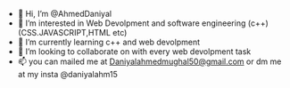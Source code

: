 - 👋 Hi, I’m @AhmedDaniyal
- 👀 I’m interested in Web Devolpment and software engineering (c++) (CSS.JAVASCRIPT,HTML etc)
- 🌱 I’m currently learning c++ and web devolpment
- 💞️ I’m looking to collaborate on with every web devolpment task
- 📫 you can mailed me at Daniyalahmedmughal50@gmail.com or dm me at my insta @daniyalahm15

<!---
AhmedDaniyal/AhmedDaniyal is a ✨ special ✨ repository because its `README.md` (this file) appears on your GitHub profile.
You can click the Preview link to take a look at your changes.
--->
